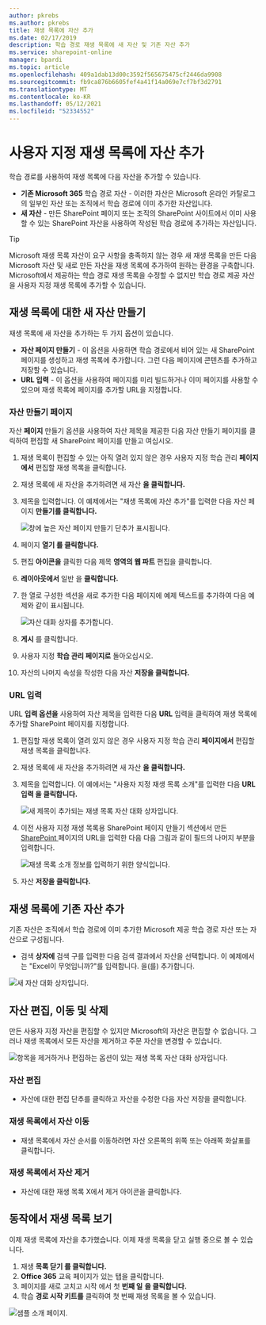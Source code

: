 ```yaml
---
author: pkrebs
ms.author: pkrebs
title: 재생 목록에 자산 추가
ms.date: 02/17/2019
description: 학습 경로 재생 목록에 새 자산 및 기존 자산 추가
ms.service: sharepoint-online
manager: bpardi
ms.topic: article
ms.openlocfilehash: 409a1dab13d00c3592f565675475cf2446da9908
ms.sourcegitcommit: fb9ca876b6605fef4a41f14a069e7cf7bf3d2791
ms.translationtype: MT
ms.contentlocale: ko-KR
ms.lasthandoff: 05/12/2021
ms.locfileid: "52334552"
---
```

# <a name="add-assets-to-a-custom-playlist"></a>사용자 지정 재생 목록에 자산 추가

학습 경로를 사용하여 재생 목록에 다음 자산을 추가할 수 있습니다.

- **기존 Microsoft 365** 학습 경로 자산 - 이러한 자산은 Microsoft 온라인 카탈로그의 일부인 자산 또는 조직에서 학습 경로에 이미 추가한 자산입니다.
- **새 자산** - 만든 SharePoint 페이지 또는 조직의 SharePoint 사이트에서 이미 사용할 수 있는 SharePoint 자산을 사용하여 작성된 학습 경로에 추가하는 자산입니다. 

> [!TIP]
> Microsoft 재생 목록 자산이 요구 사항을 충족하지 않는 경우 새 재생 목록을 만든 다음 Microsoft 자산 및 새로 만든 자산을 재생 목록에 추가하여 원하는 환경을 구축합니다. Microsoft에서 제공하는 학습 경로 재생 목록을 수정할 수 없지만 학습 경로 제공 자산을 사용자 지정 재생 목록에 추가할 수 있습니다.   

## <a name="create-a-new-asset-for-a-playlist"></a>재생 목록에 대한 새 자산 만들기

재생 목록에 새 자산을 추가하는 두 가지 옵션이 있습니다.

- **자산 페이지 만들기** - 이 옵션을 사용하면 학습 경로에서 비어 있는 새 SharePoint 페이지를 생성하고 재생 목록에 추가합니다. 그런 다음 페이지에 콘텐츠를 추가하고 저장할 수 있습니다.  
- **URL 입력** - 이 옵션을 사용하여 페이지를 미리 빌드하거나 이미 페이지를 사용할 수 있으며 재생 목록에 페이지를 추가할 URL을 지정합니다.

### <a name="create-asset-page"></a>자산 만들기 페이지 
자산 **페이지** 만들기 옵션을 사용하여 자산 제목을 제공한 다음 자산 만들기 페이지를 클릭하여 편집할 새 SharePoint 페이지를 만들고 여십시오. 

1.  재생 목록이 편집할 수 있는 아직 열려 있지 않은 경우 사용자 지정 학습 관리 **페이지에서** 편집할 재생 목록을 클릭합니다. 
2. 재생 목록에 새 자산을 추가하려면 새 자산 **을 클릭합니다.** 
3. 제목을 입력합니다. 이 예제에서는 "재생 목록에 자산 추가"를 입력한 다음 자산 페이지 **만들기를 클릭합니다.**

   ![창에 높은 자산 페이지 만들기 단추가 표시됩니다.](media/cg-addassetcreatenewpage.png)

4. 페이지 **열기 를 클릭합니다.**
5. 편집 **아이콘을** 클릭한 다음 제목 **영역의 웹 파트** 편집을 클릭합니다.
6. **레이아웃에서** 일반 을 **클릭합니다.** 
7. 한 열로 구성한 섹션을 새로 추가한 다음 페이지에 예제 텍스트를 추가하여 다음 예제와 같이 표시됩니다. 

   ![자산 대화 상자를 추가합니다.](media/cg-addassetcreatenewpageedit.png)

7. **게시** 를 클릭합니다.
8. 사용자 지정 **학습 관리 페이지로** 돌아오십시오. 
9. 자산의 나머지 속성을 작성한 다음 자산 **저장을 클릭합니다.**

### <a name="enter-the-url"></a>URL 입력
URL **입력 옵션을** 사용하여 자산 제목을 입력한 다음 **URL** 입력을 클릭하여 재생 목록에 추가할 SharePoint 페이지를 지정합니다. 

1.  편집할 재생 목록이 열려 있지 않은 경우 사용자 지정 학습 관리 **페이지에서** 편집할 재생 목록을 클릭합니다. 
2. 재생 목록에 새 자산을 추가하려면 새 자산 **을 클릭합니다.** 
3. 제목을 입력합니다. 이 예에서는 "사용자 지정 재생 목록 소개"를 입력한 다음 **URL 입력 을 클릭합니다.** 

   ![새 제목이 추가되는 재생 목록 자산 대화 상자입니다.](media/cg-newplaylistasseturl.png)

4. 이전 사용자 지정 재생 목록용 SharePoint 페이지 만들기 섹션에서 만든 [SharePoint ](custom_createnewpage.md) 페이지의 URL을 입력한 다음 다음 그림과 같이 필드의 나머지 부분을 입력합니다.

   ![재생 목록 소개 정보를 입력하기 위한 양식입니다.](media/cg-newplaylistassetdetails.png)

5. 자산 **저장을 클릭합니다.** 

## <a name="add-an-existing-asset-to-a-playlist"></a>재생 목록에 기존 자산 추가

기존 자산은 조직에서 학습 경로에 이미 추가한 Microsoft 제공 학습 경로 자산 또는 자산으로 구성됩니다. 

- 검색 **상자에** 검색 구를 입력한 다음 검색 결과에서 자산을 선택합니다. 이 예제에서는 "Excel이 무엇입니까?"를 입력합니다. 을(를) 추가합니다.

![새 자산 대화 상자입니다.](media/cg-existplaylistassetsearch.png)

## <a name="edit-move-and-delete-assets"></a>자산 편집, 이동 및 삭제
만든 사용자 지정 자산을 편집할 수 있지만 Microsoft의 자산은 편집할 수 없습니다. 그러나 재생 목록에서 모든 자산을 제거하고 주문 자산을 변경할 수 있습니다. 

![항목을 제거하거나 편집하는 옵션이 있는 재생 목록 자산 대화 상자입니다.](media/cg-playlistassetedit.png)

### <a name="edit-an-asset"></a>자산 편집
- 자산에 대한 편집 단추를 클릭하고 자산을 수정한 다음 자산 저장을 클릭합니다. 

### <a name="move-an-asset-in-a-playlist"></a>재생 목록에서 자산 이동
- 재생 목록에서 자산 순서를 이동하려면 자산 오른쪽의 위쪽 또는 아래쪽 화살표를 클릭합니다.

### <a name="remove-an-asset-from-a-playlist"></a>재생 목록에서 자산 제거
- 자산에 대한 재생 목록 X에서 제거 아이콘을 클릭합니다. 

## <a name="view-the-playlist-in-action"></a>동작에서 재생 목록 보기
이제 재생 목록에 자산을 추가했습니다. 이제 재생 목록을 닫고 실행 중으로 볼 수 있습니다. 

1. 재생 **목록 닫기 를 클릭합니다.**
2. **Office 365** 교육 페이지가 있는 탭을 클릭합니다.
3. 페이지를 새로 고치고 시작 에서 첫 **번째 일** **을 클릭합니다.**
4. 학습 **경로 시작 키트를** 클릭하여 첫 번째 재생 목록을 볼 수 있습니다. 

![샘플 소개 페이지.](media/cg-addassetcheckwork.png)
